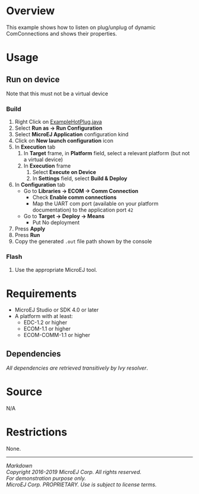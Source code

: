 # Overview

This example shows how to listen on plug/unplug of dynamic ComConnections and shows their properties.

# Usage

## Run on device

Note that this must not be a virtual device

### Build

1. Right Click on [ExampleHotPlug.java](src/main/java/com/microej/example/foundation/ecom/hotplug/ExampleHotPlug.java)
1. Select **Run as -> Run Configuration**
1. Select **MicroEJ Application** configuration kind
1. Click on **New launch configuration** icon
1. In **Execution** tab
	1. In **Target** frame, in **Platform** field, select a relevant platform (but not a virtual device)
	1. In **Execution** frame
		1. Select **Execute on Device**
		2. In **Settings** field, select **Build & Deploy** 
1. In **Configuration** tab
	* Go to **Libraries -> ECOM -> Comm Connection**
		* Check **Enable comm connections**
		* Map the UART com port (available on your platform documentation) to the application port `42`
	* Go to **Target  -> Deploy -> Means**
		* Put No deployment
1. Press **Apply**
1. Press **Run**
1. Copy the generated `.out` file path shown by the console

### Flash

1. Use the appropriate MicroEJ tool.

# Requirements

* MicroEJ Studio or SDK 4.0 or later
* A platform with at least:
	* EDC-1.2 or higher
	* ECOM-1.1 or higher
	* ECOM-COMM-1.1 or higher


## Dependencies

_All dependencies are retrieved transitively by Ivy resolver_.

# Source

N/A

# Restrictions

None.

 
---  
_Markdown_   
_Copyright 2016-2019 MicroEJ Corp. All rights reserved._   
_For demonstration purpose only._   
_MicroEJ Corp. PROPRIETARY. Use is subject to license terms._  